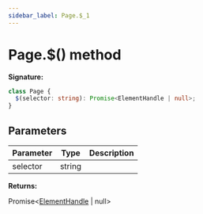 ```yaml
---
sidebar_label: Page.$_1
---
```


# Page.$() method

**Signature:**

```typescript
class Page {
  $(selector: string): Promise<ElementHandle | null>;
}
```

## Parameters

| Parameter | Type   | Description |
| --------- | ------ | ----------- |
| selector  | string |             |

**Returns:**

Promise&lt;[ElementHandle](./puppeteer.elementhandle.md) \| null&gt;
